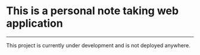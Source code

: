 # This is a personal note taking web application
***
This project is currently under development and is not deployed anywhere.


